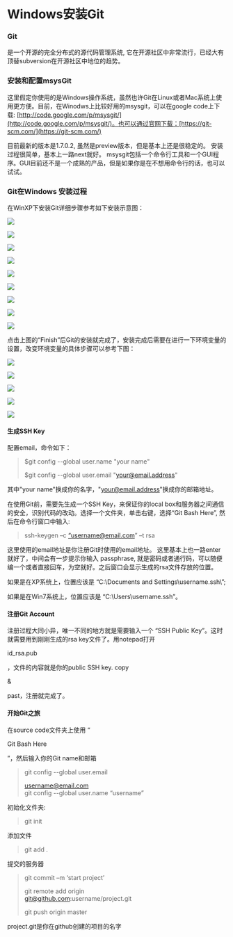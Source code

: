 # Windows安装Git

### 

### Git

是一个开源的完全分布式的源代码管理系统, 它在开源社区中非常流行，已经大有顶替subversion在开源社区中地位的趋势。

### 安装和配置msysGit

这里假定你使用的是Windows操作系统，虽然也许Git在Linux或者Mac系统上使用更方便。目前，在Winodws上比较好用的msysgit，可以在google code上下载: [http://code.google.com/p/msysgit/](http://code.google.com/p/msysgit/)。也可以通过官网下载：[https://git-scm.com/](https://git-scm.com/)

目前最新的版本是1.7.0.2, 虽然是preview版本，但是基本上还是很稳定的。 安装过程很简单，基本上一路next就好。 msysgit包括一个命令行工具和一个GUI程序。GUI目前还不是一个成熟的产品，但是如果你是在不想用命令行的话，也可以试试。

### Git在Windows 安装过程

在WinXP下安装Git详细步骤参考如下安装示意图：

![](file:///C:/Users/tony/AppData/Local/Temp/enhtmlclip/Image%281%29.png)

![](file:///C:/Users/tony/AppData/Local/Temp/enhtmlclip/Image%282%29.png)

![](file:///C:/Users/tony/AppData/Local/Temp/enhtmlclip/Image%283%29.png)

![](file:///C:/Users/tony/AppData/Local/Temp/enhtmlclip/Image%284%29.png)

![](file:///C:/Users/tony/AppData/Local/Temp/enhtmlclip/Image%285%29.png)

![](file:///C:/Users/tony/AppData/Local/Temp/enhtmlclip/Image%286%29.png)

![](file:///C:/Users/tony/AppData/Local/Temp/enhtmlclip/Image%287%29.png)

![](file:///C:/Users/tony/AppData/Local/Temp/enhtmlclip/Image%288%29.png)

![](file:///C:/Users/tony/AppData/Local/Temp/enhtmlclip/Image%289%29.png)

点击上图的“Finish”后Git的安装就完成了，安装完成后需要在进行一下环境变量的设置，改变环境变量的具体步骤可以参考下图：

![](file:///C:/Users/tony/AppData/Local/Temp/enhtmlclip/Image%2810%29.png)

![](file:///C:/Users/tony/AppData/Local/Temp/enhtmlclip/Image%2811%29.png)

![](file:///C:/Users/tony/AppData/Local/Temp/enhtmlclip/Image%2812%29.png)

![](file:///C:/Users/tony/AppData/Local/Temp/enhtmlclip/Image%2813%29.png)

![](file:///C:/Users/tony/AppData/Local/Temp/enhtmlclip/Image%2814%29.png)

#### 

#### 生成SSH Key

配置email，命令如下：

> $git config --global user.name "your name"
>
> $git config --global user.email "your@email.address"

其中"your name"换成你的名字，"your@email.address"换成你的邮箱地址。

在使用Git前，需要先生成一个SSH Key，来保证你的local box和服务器之间通信的安全，识别代码的改动。选择一个文件夹，单击右键，选择“Git Bash Here”, 然后在命令行窗口中输入:

> ssh-keygen –c [“username@email.com](mailto:“username@email.com)” –t rsa

这里使用的email地址是你注册Git时使用的email地址。 这里基本上也一路enter就好了，中间会有一步提示你输入 passphrase, 就是密码或者通行码，可以随便编一个或者直接回车，为空就好。之后窗口会显示生成的rsa文件存放的位置。

如果是在XP系统上，位置应该是 “C:\Documents and Settings\username.ssh\”;

如果是在Win7系统上，位置应该是  “C:\Users\username.ssh”。

#### 注册Git Account

注册过程大同小异，唯一不同的地方就是需要输入一个 “SSH Public Key”。这时就需要用到刚刚生成的rsa key文件了。用notepad打开

id\_rsa.pub

，文件的内容就是你的public SSH key.  copy

&

past，注册就完成了。

#### 开始Git之旅

在source code文件夹上使用  “

Git Bash Here

”，然后输入你的Git name和邮箱

> git config --global user.email
>
> [username@email.com](mailto:username@email.com)  
> git config --global user.name “username”

初始化文件夹:

> git init

添加文件

> git add .

提交的服务器

> git commit –m ‘start project’
>
> git remote add origin  
> git@github.com:username/project.git
>
> git push origin master

project.git是你在github创建的项目的名字

